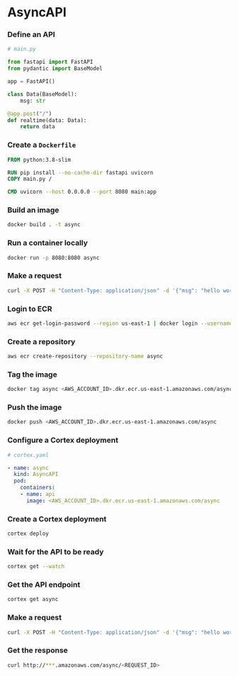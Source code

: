 # AsyncAPI

### Define an API

```python
# main.py

from fastapi import FastAPI
from pydantic import BaseModel

app = FastAPI()

class Data(BaseModel):
    msg: str

@app.post("/")
def realtime(data: Data):
    return data
```

### Create a `Dockerfile`

```Dockerfile
FROM python:3.8-slim

RUN pip install --no-cache-dir fastapi uvicorn
COPY main.py /

CMD uvicorn --host 0.0.0.0 --port 8080 main:app
```

### Build an image

```bash
docker build . -t async
```

### Run a container locally

```bash
docker run -p 8080:8080 async
```

### Make a request

```bash
curl -X POST -H "Content-Type: application/json" -d '{"msg": "hello world"}' localhost:8080
```

### Login to ECR

```bash
aws ecr get-login-password --region us-east-1 | docker login --username AWS --password-stdin <AWS_ACCOUNT_ID>.dkr.ecr.us-east-1.amazonaws.com
```

### Create a repository

```bash
aws ecr create-repository --repository-name async
```

### Tag the image

```bash
docker tag async <AWS_ACCOUNT_ID>.dkr.ecr.us-east-1.amazonaws.com/async
```

### Push the image

```bash
docker push <AWS_ACCOUNT_ID>.dkr.ecr.us-east-1.amazonaws.com/async
```

### Configure a Cortex deployment

```yaml
# cortex.yaml

- name: async
  kind: AsyncAPI
  pod:
    containers:
    - name: api
      image: <AWS_ACCOUNT_ID>.dkr.ecr.us-east-1.amazonaws.com/async
```

### Create a Cortex deployment

```bash
cortex deploy
```

### Wait for the API to be ready

```bash
cortex get --watch
```

### Get the API endpoint

```bash
cortex get async
```

### Make a request

```bash
curl -X POST -H "Content-Type: application/json" -d '{"msg": "hello world"}' http://***.amazonaws.com/async
```

### Get the response

```bash
curl http://***.amazonaws.com/async/<REQUEST_ID>
```
